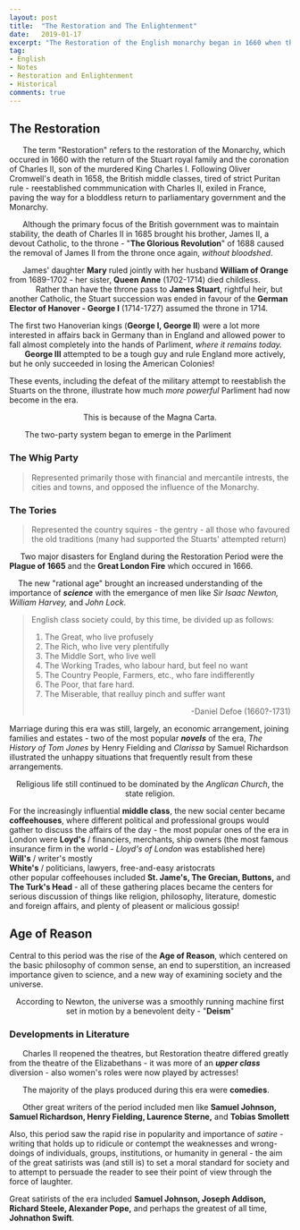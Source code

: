 ```yaml
---
layout: post
title:  "The Restoration and The Enlightenment"
date:   2019-01-17
excerpt: "The Restoration of the English monarchy began in 1660 when the English, Scottish and Irish monarchies were all restored under King Charles II."
tag:
- English
- Notes
- Restoration and Enlightenment
- Historical
comments: true
---
```

## The Restoration

&nbsp;&nbsp;&nbsp;&nbsp;&nbsp;&nbsp;The term "Restoration" refers to the restoration of the Monarchy, which occured in 1660 with the return of the Stuart royal family and the coronation of Charles II, son of the murdered King Charles I. Following Oliver Cromwell's death in 1658, the British middle classes, tired of strict Puritan rule - reestablished commmunication with Charles II, exiled in France, paving the way for a bloddless return to parliamentary government and the Monarchy.  

&nbsp;&nbsp;&nbsp;&nbsp;&nbsp;&nbsp;Although the primary focus of the British government was to maintain stability, the death of Charles II in 1685 brought his brother, James II, a devout Catholic, to the throne - "**The Glorious Revolution**" of 1688 caused the removal of James II from the throne once again, *without bloodshed*.

&nbsp;&nbsp;&nbsp;&nbsp;&nbsp;&nbsp;James' daughter **Mary** ruled jointly with her husband **William of Orange** from 1689-1702 - her sister, **Queen Anne** (1702-1714) died childless. 
&nbsp;&nbsp;&nbsp;&nbsp;&nbsp;&nbsp;&nbsp;&nbsp;&nbsp;&nbsp;&nbsp;&nbsp;Rather than have the throne pass to **James Stuart**, rightful heir, but another Catholic, the Stuart succession was ended in favour of the **German Elector of Hanover - George I** (1714-1727) assumed the throne in 1714.

The first two Hanoverian kings (**George I, George II**) were a lot more interested in affairs back in Germany than in England and allowed power to fall almost completely into the hands of Parliment, *where it remains today.*  
&nbsp;&nbsp;&nbsp;&nbsp;&nbsp;&nbsp; **George III** attempted to be a tough guy and rule England more actively, but he only succeeded in losing the American Colonies!

These events, including the defeat of the military attempt to reestablish the Stuarts on the throne, illustrate how much *more powerful* Parliment had now become in the era.  

<center> This is because of the Magna Carta. </center>

&nbsp;&nbsp;&nbsp;&nbsp;&nbsp;&nbsp; The two-party system began to emerge in the Parliment

### The Whig Party
>Represented primarily those with financial and mercantile intrests, the cities and towns, and opposed the influence of the Monarchy.

### The Tories
>Represented the country squires - the gentry - all those who favoured the old traditions (many had supported the Stuarts' attempted return)

&nbsp;&nbsp;&nbsp;&nbsp;&nbsp;Two major disasters for England during the Restoration Period were the **Plague of 1665** and the **Great London Fire** which occured in 1666.

&nbsp;&nbsp;&nbsp;&nbsp;The new "rational age" brought an increased understanding of the importance of ***science*** with the emergance of men like *Sir Isaac Newton, William Harvey,* and *John Lock*.


> English class society could, by this time, be divided up as follows: 
>  
>    1. The Great, who live profusely  
>    2. The Rich, who live very plentifully  
>    3. The Middle Sort, who live well  
>    4. The Working Trades, who labour hard, but feel no want  
>    5. The Country People, Farmers, etc., who fare indifferently  
>    6. The Poor, that fare hard.  
>    7. The Miserable, that realluy pinch and suffer want  
> <div style="text-align: right"> -Daniel Defoe (1660?-1731) </div>

Marriage during this era was still, largely, an economic arrangement, joining families and estates - two of the most popular ***novels*** of the era, *The History of Tom Jones* by Henry Fielding and *Clarissa* by Samuel Richardson illustrated the unhappy situations that frequently result from these arrangements.

<center> Religious life still continued to be dominated by the <i>Anglican Church</i>, the state religion.</center>

For the increasingly influential **middle class**, the new social center became **coffeehouses**, where different political and professional groups would gather to discuss the affairs of the day - the most popular ones of the era in London were   **Loyd's** / financiers, merchants, ship owners (the most famous insurance firm in the world - *Lloyd's of London* was established here)   
**Will's** / writer's mostly   
**White's** / politicians, lawyers, free-and-easy aristocrats  
other popular coffeehouses included **St. Jame's, The Grecian, Buttons,** and **The Turk's Head** - all of these gathering places became the centers for serious discussion of things like religion, philosophy, literature, domestic and foreign affairs, and plenty of pleasent or malicious gossip!

## Age of Reason

Central to this period was the rise of the **Age of Reason**, which centered on the basic philosophy of common sense, an end to superstition, an increased importance given to science, and a new way of examining society and the universe.

<center> According to Newton, the universe was a smoothly running machine first set in motion by a benevolent deity - "<b>Deism</b>"</center>

### Developments in Literature

&nbsp;&nbsp;&nbsp;&nbsp;&nbsp; Charles II reopened the theatres, but Restoration theatre differed greatly from the theatre of the Elizabethans - it was more of an ***upper class*** diversion - also women's roles were now played by actresses!

&nbsp;&nbsp;&nbsp;&nbsp;&nbsp; The majority of the plays produced during this era were **comedies**.

&nbsp;&nbsp;&nbsp;&nbsp;&nbsp; Other great writers of the period included men like **Samuel Johnson, Samuel Richardson, Henry Fielding, Laurence Sterne,** and **Tobias Smollett**

Also, this period saw the rapid rise in popularity and importance of *satire* - writing that holds up to ridicule or contempt the weaknesses and wrong-doings of individuals, groups, institutions, or humanity in general - the aim of the great satirists was (and still is) to set a moral standard for society and to attempt to persuade the reader to see their point of view through the force of laughter.

Great satirists of the era included **Samuel Johnson, Joseph Addison, Richard Steele, Alexander Pope,** and perhaps the greatest of all time, **Johnathon Swift**.